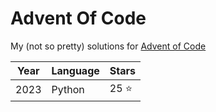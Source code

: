 # Advent Of Code

My (not so pretty) solutions for [Advent of Code](https://adventofcode.com/)

|Year|Language|Stars|
|---|---|---|
|2023|Python|25 ⭐|
